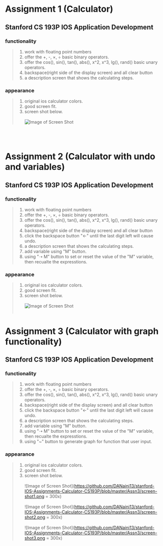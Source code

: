 # Assignment 1 (Calculator)
## Stanford CS 193P IOS Application Development

### functionality

> 1. work with floating point numbers 
> 2. offer the +, -, ×, ÷ basic binary operators.
> 3. offer the cos(), sin(), tan(), abs(), x^2, x^3, lg(), rand() basic unary operators.
> 4. backspace(right side of the display screen) and all clear button
> 5. a description screen that shows the calculating steps.

### appearance

> 1. original ios calculator colors.
> 2. good screen fit.
> 3. screen shot below.
<br><br>
![Image of Screen Shot](https://github.com/DANaini13/stanford-IOS-Assignments-Calculator-CS193P/blob/master/Assn1/screen-shot.png)
>
<br><br>
# Assignment 2 (Calculator with undo and variables)
## Stanford CS 193P IOS Application Development

### functionality

> 1. work with floating point numbers 
> 2. offer the +, -, ×, ÷ basic binary operators.
> 3. offer the cos(), sin(), tan(), abs(), x^2, x^3, lg(), rand() basic unary operators.
> 4. backspace(right side of the display screen) and all clear button
> 5. click the backspace button "<-" until the last digit left will cause undo.
> 6. a description screen that shows the calculating steps.
> 7. add variable using "M" button.
> 8. using "➝ M" button to set or reset the value of the "M" variable, then recualte the expresstions.
### appearance

> 1. original ios calculator colors.
> 2. good screen fit.
> 3. screen shot below.
<br><br>
![Image of Screen Shot](https://github.com/DANaini13/stanford-IOS-Assignments-Calculator-CS193P/blob/master/Assn2/screen-shot.png)
<br><br>
# Assignment 3 (Calculator with graph functionality)
## Stanford CS 193P IOS Application Development

### functionality

> 1. work with floating point numbers 
> 2. offer the +, -, ×, ÷ basic binary operators.
> 3. offer the cos(), sin(), tan(), abs(), x^2, x^3, lg(), rand() basic unary operators.
> 4. backspace(right side of the display screen) and all clear button
> 5. click the backspace button "<-" until the last digit left will cause undo.
> 6. a description screen that shows the calculating steps.
> 7. add variable using "M" button.
> 8. using "➝ M" button to set or reset the value of the "M" variable, then recualte the expresstions.
> 9. using "~" button to generate graph for function that user input.
### appearance

> 1. original ios calculator colors.
> 2. good screen fit.
> 3. screen shot below.
<br><br>
![Image of Screen Shot](https://github.com/DANaini13/stanford-IOS-Assignments-Calculator-CS193P/blob/master/Assn3/screen-shot1.png = 300x)
<br><br>
![Image of Screen Shot](https://github.com/DANaini13/stanford-IOS-Assignments-Calculator-CS193P/blob/master/Assn3/screen-shot2.png = 300x)
<br><br>
![Image of Screen Shot](https://github.com/DANaini13/stanford-IOS-Assignments-Calculator-CS193P/blob/master/Assn3/screen-shot3.png = 300x)
